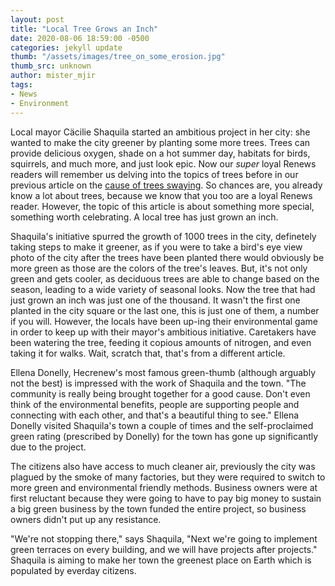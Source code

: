 ```yaml
---
layout: post
title: "Local Tree Grows an Inch"
date: 2020-08-06 18:59:00 -0500
categories: jekyll update
thumb: "/assets/images/tree_on_some_erosion.jpg"
thumb_src: unknown
author: mister_mjir
tags:
- News
- Environment
---
```


Local mayor Cäcilie Shaquila started an ambitious project in her city: she wanted to make the city greener by planting some more trees. Trees can provide delicious
oxygen, shade on a hot summer day, habitats for birds, squirrels, and much more, and just look epic. Now our *super* loyal Renews readers will remember us delving
into the topics of trees before in our previous article on the
[cause of trees swaying](https://hecrenews.github.io/jekyll/update/2020/05/15/cause-of-trees-swaying.html). So chances are, you already know a lot about trees, because
we know that you too are a loyal Renews reader. However, the topic of this article is about something more special, something worth celebrating. A local tree has
just grown an inch.

Shaquila's initiative spurred the growth of 1000 trees in the city, definetely taking steps to make it greener, as if you were to take a bird's eye view photo of the
city after the trees have been planted there would obviously be more green as those are the colors of the tree's leaves. But, it's not only green and gets cooler,
as deciduous trees are able to change based on the season, leading to a wide variety of seasonal looks. Now the tree that had just grown an inch was just one of the
thousand. It wasn't the first one planted in the city square or the last one, this is just one of them, a number if you will. However, the locals have been up-ing
their environmental game in order to keep up with their mayor's ambitious initiative. Caretakers have been watering the tree, feeding it copious amounts of nitrogen,
and even taking it for walks. Wait, scratch that, that's from a different article.

Ellena Donelly, Hecrenew's most famous green-thumb (although arguably not the best) is impressed with the work of Shaquila and the town. "The community is really
being brought together for a good cause. Don't even think of the environmental benefits, people are supporting people and connecting with each other, and that's a
beautiful thing to see." Ellena Donelly visited Shaquila's town a couple of times and the self-proclaimed green rating (prescribed by Donelly) for the town has
gone up significantly due to the project.

The citizens also have access to much cleaner air, previously the city was plagued by the smoke of many factories, but they were required to switch to more green
and environmental friendly methods. Business owners were at first reluctant because they were going to have to pay big money to sustain a big green business by the
town funded the entire project, so business owners didn't put up any resistance.

"We're not stopping there," says Shaquila, "Next we're going to implement green terraces on every building, and we will have projects after projects." Shaquila is
aiming to make her town the greenest place on Earth which is populated by everday citizens.
